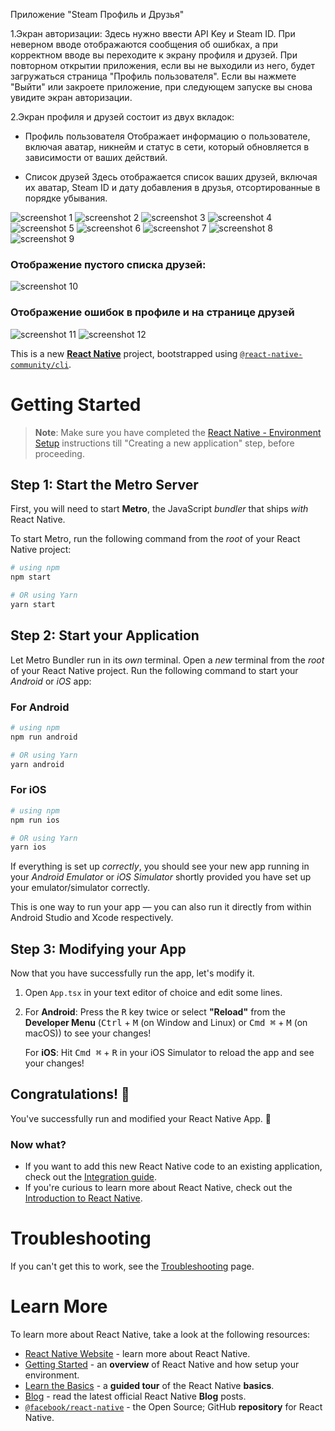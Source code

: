 Приложение "Steam Профиль и Друзья"

1.Экран авторизации:
Здесь нужно ввести API Key и Steam ID. При неверном вводе отображаются сообщения об ошибках, а при корректном вводе вы переходите к экрану профиля и друзей.
При повторном открытии приложения, если вы не выходили из него, будет загружаться страница "Профиль пользователя". Если вы нажмете "Выйти" или закроете приложение, при следующем запуске вы снова увидите экран авторизации.

2.Экран профиля и друзей состоит из двух вкладок:
- Профиль пользователя
Отображает информацию о пользователе, включая аватар, никнейм и статус в сети, который обновляется в зависимости от ваших действий.

- Список друзей
Здесь отображается список ваших друзей, включая их аватар, Steam ID и дату добавления в друзья, отсортированные в порядке убывания.

![screenshot 1](https://github.com/eshchukina/SteamProfileAndFriends/blob/main/src/assets/screenshots/photo_2024-11-04_23-41-37.jpg)
![screenshot 2](https://github.com/eshchukina/SteamProfileAndFriends/blob/main/src/assets/screenshots/photo_2024-11-04_23-41-41.jpg)
![screenshot 3](https://github.com/eshchukina/SteamProfileAndFriends/blob/main/src/assets/screenshots/photo_2024-11-04_23-41-42.jpg)
![screenshot 4](https://github.com/eshchukina/SteamProfileAndFriends/blob/main/src/assets/screenshots/photo_2024-11-04_23-41-44.jpg)
![screenshot 5](https://github.com/eshchukina/SteamProfileAndFriends/blob/main/src/assets/screenshots/photo_2024-11-05_18-13-59.jpg)
![screenshot 6](https://github.com/eshchukina/SteamProfileAndFriends/blob/main/src/assets/screenshots/photo_2024-11-05_18-36-37.jpg)
![screenshot 7](https://github.com/eshchukina/SteamProfileAndFriends/blob/main/src/assets/screenshots/photo_2024-11-04_23-41-54.jpg)
![screenshot 8](https://github.com/eshchukina/SteamProfileAndFriends/blob/main/src/assets/screenshots/photo_2024-11-04_23-41-58.jpg)
![screenshot 9](https://github.com/eshchukina/SteamProfileAndFriends/blob/main/src/assets/screenshots/photo_2024-11-04_23-41-56.jpg)
### Отображение пустого списка друзей:
![screenshot 10](https://github.com/eshchukina/SteamProfileAndFriends/blob/main/src/assets/screenshots/photo_2024-11-05_18-13-55.jpg)
### Отображение ошибок в профиле и на странице друзей
![screenshot 11](https://github.com/eshchukina/SteamProfileAndFriends/blob/main/src/assets/screenshots/photo_2024-11-05_18-13-46.jpg)
![screenshot 12](https://github.com/eshchukina/SteamProfileAndFriends/blob/main/src/assets/screenshots/photo_2024-11-05_18-13-51.jpg)


This is a new [**React Native**](https://reactnative.dev) project, bootstrapped using [`@react-native-community/cli`](https://github.com/react-native-community/cli).

# Getting Started

>**Note**: Make sure you have completed the [React Native - Environment Setup](https://reactnative.dev/docs/environment-setup) instructions till "Creating a new application" step, before proceeding.

## Step 1: Start the Metro Server

First, you will need to start **Metro**, the JavaScript _bundler_ that ships _with_ React Native.

To start Metro, run the following command from the _root_ of your React Native project:

```bash
# using npm
npm start

# OR using Yarn
yarn start
```

## Step 2: Start your Application

Let Metro Bundler run in its _own_ terminal. Open a _new_ terminal from the _root_ of your React Native project. Run the following command to start your _Android_ or _iOS_ app:

### For Android

```bash
# using npm
npm run android

# OR using Yarn
yarn android
```

### For iOS

```bash
# using npm
npm run ios

# OR using Yarn
yarn ios
```

If everything is set up _correctly_, you should see your new app running in your _Android Emulator_ or _iOS Simulator_ shortly provided you have set up your emulator/simulator correctly.

This is one way to run your app — you can also run it directly from within Android Studio and Xcode respectively.

## Step 3: Modifying your App

Now that you have successfully run the app, let's modify it.

1. Open `App.tsx` in your text editor of choice and edit some lines.
2. For **Android**: Press the <kbd>R</kbd> key twice or select **"Reload"** from the **Developer Menu** (<kbd>Ctrl</kbd> + <kbd>M</kbd> (on Window and Linux) or <kbd>Cmd ⌘</kbd> + <kbd>M</kbd> (on macOS)) to see your changes!

   For **iOS**: Hit <kbd>Cmd ⌘</kbd> + <kbd>R</kbd> in your iOS Simulator to reload the app and see your changes!

## Congratulations! :tada:

You've successfully run and modified your React Native App. :partying_face:

### Now what?

- If you want to add this new React Native code to an existing application, check out the [Integration guide](https://reactnative.dev/docs/integration-with-existing-apps).
- If you're curious to learn more about React Native, check out the [Introduction to React Native](https://reactnative.dev/docs/getting-started).

# Troubleshooting

If you can't get this to work, see the [Troubleshooting](https://reactnative.dev/docs/troubleshooting) page.

# Learn More

To learn more about React Native, take a look at the following resources:

- [React Native Website](https://reactnative.dev) - learn more about React Native.
- [Getting Started](https://reactnative.dev/docs/environment-setup) - an **overview** of React Native and how setup your environment.
- [Learn the Basics](https://reactnative.dev/docs/getting-started) - a **guided tour** of the React Native **basics**.
- [Blog](https://reactnative.dev/blog) - read the latest official React Native **Blog** posts.
- [`@facebook/react-native`](https://github.com/facebook/react-native) - the Open Source; GitHub **repository** for React Native.
